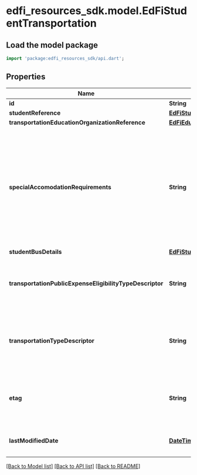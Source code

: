 # edfi_resources_sdk.model.EdFiStudentTransportation

## Load the model package
```dart
import 'package:edfi_resources_sdk/api.dart';
```

## Properties
Name | Type | Description | Notes
------------ | ------------- | ------------- | -------------
**id** | **String** |  | [optional] 
**studentReference** | [**EdFiStudentReference**](EdFiStudentReference.md) |  | 
**transportationEducationOrganizationReference** | [**EdFiEducationOrganizationReference**](EdFiEducationOrganizationReference.md) |  | 
**specialAccomodationRequirements** | **String** | Specific requirements needed to accommodate a student's physical needs which may include special equipment installed in a vehicle or a special arrangement for transportation. | [optional] 
**studentBusDetails** | [**EdFiStudentTransportationStudentBusDetails**](EdFiStudentTransportationStudentBusDetails.md) |  | [optional] 
**transportationPublicExpenseEligibilityTypeDescriptor** | **String** | The primary type of eligibility for transporting a student at public expense. | [optional] 
**transportationTypeDescriptor** | **String** | The mode or type of transportation utilized by a student to commute to and from school | [optional] 
**etag** | **String** | A unique system-generated value that identifies the version of the resource. | [optional] 
**lastModifiedDate** | [**DateTime**](DateTime.md) | The date and time the resource was last modified. | [optional] 

[[Back to Model list]](../README.md#documentation-for-models) [[Back to API list]](../README.md#documentation-for-api-endpoints) [[Back to README]](../README.md)


